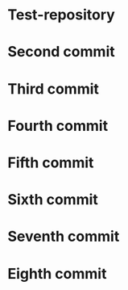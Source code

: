 # Test-repository

# Second commit

# Third commit

# Fourth commit

# Fifth commit

# Sixth commit

# Seventh commit

# Eighth commit
